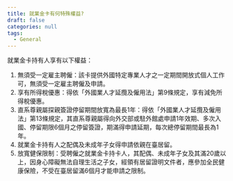 ```yaml
---
title: 就業金卡有何特殊權益?
draft: false
categories: null
tags:
  - General
---
```

就業金卡持有人享有以下權益：

1. 無須受一定雇主聘僱：該卡提供外國特定專業人才之一定期間開放式個人工作可，無須受一定雇主聘僱及申請。
2. 享有所得稅優惠：得依「外國業人才延攬及僱用法」第9條規定，享有減免所得稅優惠。
3. 直系尊親屬探親簽證停留期間放寬為最長1年：得依「外國業人才延攬及僱用法」第13條規定，其直系尊親屬得向外交部或駐外館處申請1年效期、多次入國、停留期限6個月之停留簽證，期滿得申請延期，每次總停留期間最長為1年。
4. 就業金卡持有人之配偶及未成年子女得申請依親在臺居留。
5. 放寬健保限制：受聘僱之就業金卡持卡人，其配偶、未成年子女及其滿20歲以上，因身心障礙無法自理生活之子女，經領有居留證明文件者，應參加全民健康保險，不受在臺居留滿6個月才能申請之限制。
